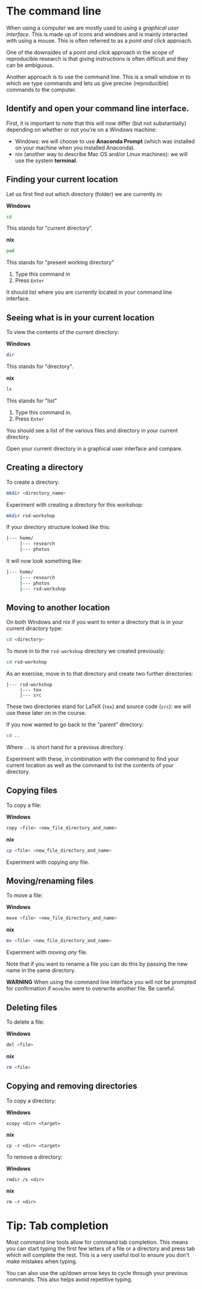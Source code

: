 # The command line

When using a computer we are mostly used to using a _graphical user interface_.
This is made up of icons and windows and is mainly interacted with using a
mouse. This is often referred to as a _point and click_ approach.

One of the downsides of a _point and click_ approach in the scope of
reproducible research is that giving instructions is often difficult and they
can be ambiguous.

Another approach is to use the command line. This is a small window in to which
we type commands and lets us give precise (reproducible) commands to the
computer.

## Identify and open your command line interface.

First, it is important to note that this will now differ (but not substantially)
depending on whether or not you're on a Windows machine:

- Windows: we will choose to use **Anaconda Prompt** (which was installed on
  your machine when you installed Anaconda).
- nix (another way to describe Mac OS and/or Linux machines): we will use the
  system **terminal**.


## Finding your current location

Let us first find out which directory (folder) we are currently in:

**Windows**

```bash
cd
```

This stands for "current directory".

**nix**

```bash
pwd
```

This stands for "present working directory"

1. Type this command in
2. Press `Enter`

It should list where you are currently located in your
command line interface.

## Seeing what is in your current location

To view the contents of the current directory:

**Windows**

```bash
dir
```

This stands for "directory".

**nix**

```bash
ls
```

This stands for "list"

1. Type this command in.
2. Press `Enter`

You should see a list of the various files and directory in your current
directory.

Open your current directory in a graphical user interface and compare.

## Creating a directory

To create a directory:

```bash
mkdir <directory_name>
```

Experiment with creating a directory for this workshop:

```bash
mkdir rsd-workshop
```

If your directory structure looked like this:

```bash
|--- home/
     |--- research
     |--- photos
```

It will now look something like:

```bash
|--- home/
     |--- research
     |--- photos
     |--- rsd-workshop
```

## Moving to another location

On both Windows and nix if you want to enter a directory that is in your current
diractory type:

```bash
cd <directory>
```

To move in to the `rsd-workshop` directory we created previously:

```bash
cd rsd-workshop
```

As an exercise, move in to that directory and create two further directories:

```
|--- rsd-workshop
     |--- tex
     |--- src

```

These two directories stand for LaTeX (`tex`) and source code (`src`): we will
use these later on in the course.

If you now wanted to go back to the "parent" directory:

```bash
cd ..
```

Where `..` is short hand for a previous directory.

Experiment with these, in combination with the command to find your current
location as well as the command to list the contents of your directory.

## Copying files

To copy a file:

**Windows**

```bash
copy <file> <new_file_directory_and_name>
```

**nix**

```bash
cp <file> <new_file_directory_and_name>
```

Experiment with copying *any* file.

## Moving/renaming files

To move a file:

**Windows**

```bash
move <file> <new_file_directory_and_name>
```

**nix**

```bash
mv <file> <new_file_directory_and_name>
```

Experiment with moving *any* file.

Note that if you want to rename a file you can do this by passing the new name
in the same directory.

**WARNING** When using the command line interface you will not be prompted for
confirmation if `move`/`mv` were to overwrite another file. Be careful.

## Deleting files

To delete a file:

**Windows**

```bash
del <file>
```

**nix**

```bash
rm <file>
```

## Copying and removing directories

To copy a directory:

**Windows**

```
xcopy <dir> <target>
```

**nix**

```
cp -r <dir> <target>
```

To remove a directory:

**Windows**

```
rmdir /s <dir>
```

**nix**

```
rm -r <dir>
```

# Tip: Tab completion

Most command line tools allow for command tab completion. This means you can
start typing the first few letters of a file or a directory and press tab which
will complete the rest. This is a very useful tool to ensure you don't make
mistakes when typing.

You can also use the up/down arrow keys to cycle through your previous commands.
This also helps avoid repetitive typing.
